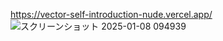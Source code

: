 https://vector-self-introduction-nude.vercel.app/
![スクリーンショット 2025-01-08 094939](https://github.com/user-attachments/assets/8f63528f-872d-4cc6-b45b-416bc8f01591)

